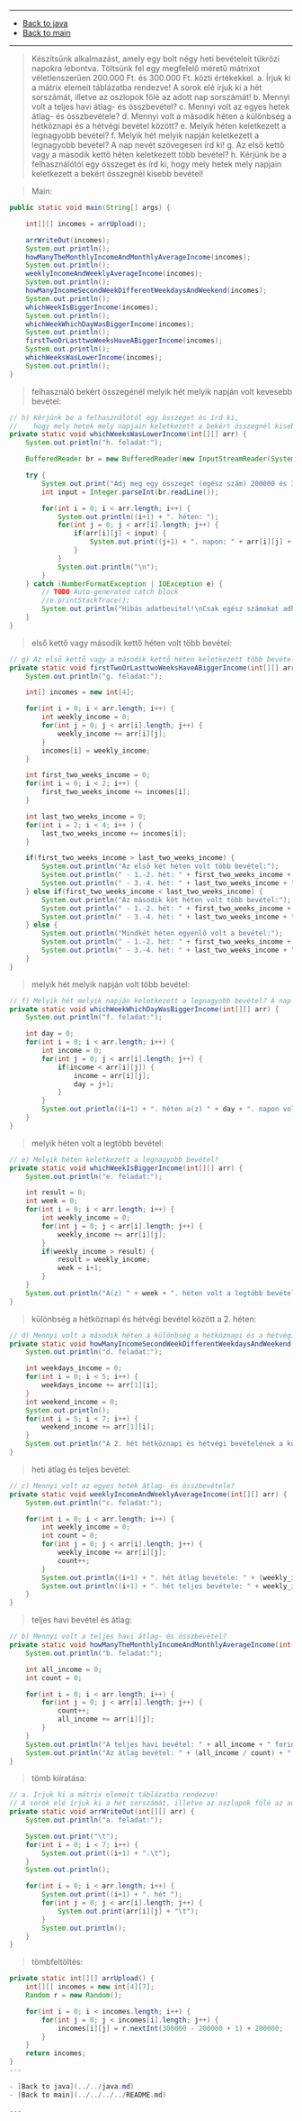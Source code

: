 
---

- [Back to java](../../java.md)
- [Back to main](../../../../README.md)

---

> Készítsünk alkalmazást, amely egy bolt négy heti bevételeit tükrözi napokra lebontva. 
> Töltsünk fel egy megfelelő méretű mátrixot véletlenszerűen 200.000 Ft. és 300.000 Ft. közti értékekkel.
> a. Írjuk ki a mátrix elemeit táblázatba rendezve! A sorok elé írjuk ki a hét sorszámát, illetve az oszlopok fölé az adott nap sorszámát!
> b. Mennyi volt a teljes havi átlag- és összbevétel?
> c. Mennyi volt az egyes hetek átlag- és összbevétele?
> d. Mennyi volt a második héten a különbség a hétköznapi és a hétvégi bevétel között?
> e. Melyik héten keletkezett a legnagyobb bevétel?
> f. Melyik hét melyik napján keletkezett a legnagyobb bevétel? A nap nevét szövegesen írd ki!
> g. Az első kettő vagy a második kettő héten keletkezett több bevétel?
> h. Kérjünk be a felhasználótól egy összeget és írd ki, hogy mely hetek mely napjain keletkezett a bekért összegnél kisebb bevétel!

> Main:

```java
public static void main(String[] args) {

	int[][] incomes = arrUpload();

	arrWriteOut(incomes);
	System.out.println();
	howManyTheMonthlyIncomeAndMonthlyAverageIncome(incomes);
	System.out.println();
	weeklyIncomeAndWeeklyAverageIncome(incomes);
	System.out.println();
	howManyIncomeSecondWeekDifferentWeekdaysAndWeekend(incomes);
	System.out.println();
	whichWeekIsBiggerIncome(incomes);
	System.out.println();
	whichWeekWhichDayWasBiggerIncome(incomes);
	System.out.println();
	firstTwoOrLasttwoWeeksHaveABiggerIncome(incomes);
	System.out.println();
	whichWeeksWasLowerIncome(incomes);
	System.out.println();
}
```

> felhasználó bekért összegénél melyik hét melyik napján volt kevesebb bevétel:

```java
// h) Kérjünk be a felhasználótól egy összeget és írd ki, 
//    hogy mely hetek mely napjain keletkezett a bekért összegnél kisebb bevétel!
private static void whichWeeksWasLowerIncome(int[][] arr) {
	System.out.println("h. feladat:");

	BufferedReader br = new BufferedReader(new InputStreamReader(System.in));

	try {
		System.out.print("Adj meg egy összeget (egész szám) 200000 és 300000 között: ");
		int input = Integer.parseInt(br.readLine());

		for(int i = 0; i < arr.length; i++) {
			System.out.println((i+1) + ". héten: ");
			for(int j = 0; j < arr[i].length; j++) {
				if(arr[i][j] < input) {
					System.out.print((j+1) + ". napon: " + arr[i][j] + " forint; ");
				}
			}
			System.out.println("\n");
		}
	} catch (NumberFormatException | IOException e) {
		// TODO Auto-generated catch block
		//e.printStackTrace();
		System.out.println("Hibás adatbevitel!\nCsak egész számokat adhatsz meg!");
	}
}
```

> első kettő vagy második kettő héten volt több bevétel:

```java
// g) Az első kettő vagy a második kettő héten keletkezett több bevétel?
private static void firstTwoOrLasttwoWeeksHaveABiggerIncome(int[][] arr) {
	System.out.println("g. feladat:");

	int[] incomes = new int[4];

	for(int i = 0; i < arr.length; i++) {
		int weekly_income = 0;
		for(int j = 0; j < arr[i].length; j++) {
			weekly_income += arr[i][j];
		}
		incomes[i] = weekly_income;
	}

	int first_two_weeks_income = 0;
	for(int i = 0; i < 2; i++) {
		first_two_weeks_income += incomes[i];
	}

	int last_two_weeks_income = 0;
	for(int i = 2; i < 4; i++ ) {
		last_two_weeks_income += incomes[i];
	}

	if(first_two_weeks_income > last_two_weeks_income) {
		System.out.println("Az első két héten volt több bevétel:");
		System.out.println(" - 1.-2. hét: " + first_two_weeks_income + " forint.");
		System.out.println(" - 3.-4. hét: " + last_two_weeks_income + " forint.");
	} else if(first_two_weeks_income < last_two_weeks_income) {
		System.out.println("Az második két héten volt több bevétel:");
		System.out.println(" - 1.-2. hét: " + first_two_weeks_income + " forint.");
		System.out.println(" - 3.-4. hét: " + last_two_weeks_income + " forint.");
	} else {
		System.out.println("Mindkét héten egyenlő volt a bevétel:");
		System.out.println(" - 1.-2. hét: " + first_two_weeks_income + " forint.");
		System.out.println(" - 3.-4. hét: " + last_two_weeks_income + " forint.");
	}
}
```

> melyik hét melyik napján volt több bevétel:

```java
// f) Melyik hét melyik napján keletkezett a legnagyobb bevétel? A nap nevét szövegesen írd ki!
private static void whichWeekWhichDayWasBiggerIncome(int[][] arr) {
	System.out.println("f. feladat:");

	int day = 0;
	for(int i = 0; i < arr.length; i++) {
		int income = 0;
		for(int j = 0; j < arr[i].length; j++) {
			if(income < arr[i][j]) {
				income = arr[i][j];
				day = j+1;
			}
		}
		System.out.println((i+1) + ". héten a(z) " + day + ". napon volt több bevétel: " + income + " forint.");
	}
}
```

> melyik héten volt a legtöbb bevétel:

```java
// e) Melyik héten keletkezett a legnagyobb bevétel?
private static void whichWeekIsBiggerIncome(int[][] arr) {
	System.out.println("e. feladat:");

	int result = 0;
	int week = 0;
	for(int i = 0; i < arr.length; i++) {
		int weekly_income = 0;
		for(int j = 0; j < arr[i].length; j++) {
			weekly_income += arr[i][j];
		}
		if(weekly_income > result) {
			result = weekly_income;
			week = i+1;
		}
	}
	System.out.println("A(z) " + week + ". héten volt a legtöbb bevétel.\nÖsszesen: " + result + " forint");
}
```

> különbség a hétköznapi és hétvégi bevétel között a 2. héten:

```java
// d) Mennyi volt a második héten a különbség a hétköznapi és a hétvégi bevétel között?
private static void howManyIncomeSecondWeekDifferentWeekdaysAndWeekend(int[][] arr) {
	System.out.println("d. feladat:");

	int weekdays_income = 0;
	for(int i = 0; i < 5; i++) {
		weekdays_income += arr[1][i];
	}
	int weekend_income = 0;
	System.out.println();
	for(int i = 5; i < 7; i++) {
		weekend_income += arr[1][i];
	}
	System.out.println("A 2. hét hétköznapi és hétvégi bevételének a különbsége: " + (weekdays_income - weekend_income + " forint."));
}
```

> heti átlag és teljes bevétel:

```java
// c) Mennyi volt az egyes hetek átlag- és összbevétele?
private static void weeklyIncomeAndWeeklyAverageIncome(int[][] arr) {
	System.out.println("c. feladat:");

	for(int i = 0; i < arr.length; i++) {
		int weekly_income = 0;
		int count = 0;
		for(int j = 0; j < arr[i].length; j++) {
			weekly_income += arr[i][j];
			count++;
		}
		System.out.println((i+1) + ". hét átlag bevétele: " + (weekly_income / count));
		System.out.println((i+1) + ". hét teljes bevétele: " + weekly_income);
	}
}
```

> teljes havi bevétel és átlag:

```java
// b) Mennyi volt a teljes havi átlag- és összbevétel?
private static void howManyTheMonthlyIncomeAndMonthlyAverageIncome(int[][] arr) {
	System.out.println("b. feladat:");

	int all_income = 0;
	int count = 0;

	for(int i = 0; i < arr.length; i++) {
		for(int j = 0; j < arr[i].length; j++) {
			count++;
			all_income += arr[i][j];
		}
	}
	System.out.println("A teljes havi bevétel: " + all_income + " forint volt.");
	System.out.println("Az átlag bevétel: " + (all_income / count) + " forint volt.");
}
```

> tömb kiíratása:

```java
// a. Írjuk ki a mátrix elemeit táblázatba rendezve! 
// A sorok elé írjuk ki a hét sorszámát, illetve az oszlopok fölé az adott nap sorszámát!
private static void arrWriteOut(int[][] arr) {
	System.out.println("a. feladat:");

	System.out.print("\t");
	for(int i = 0; i < 7; i++) {
		System.out.print((i+1) + ".\t");
	}
	System.out.println();

	for(int i = 0; i < arr.length; i++) {
		System.out.print((i+1) + ". hét ");
		for(int j = 0; j < arr[i].length; j++) {
			System.out.print(arr[i][j] + "\t");
		}
		System.out.println();
	}
}
```

> tömbfeltöltés:

```java
private static int[][] arrUpload() {
	int[][] incomes = new int[4][7];
	Random r = new Random();

	for(int i = 0; i < incomes.length; i++) {
		for(int j = 0; j < incomes[i].length; j++) {
			incomes[i][j] = r.nextInt(300000 - 200000 + 1) + 200000;
		}
	}	
	return incomes;
}
---

- [Back to java](../../java.md)
- [Back to main](../../../../README.md)

---